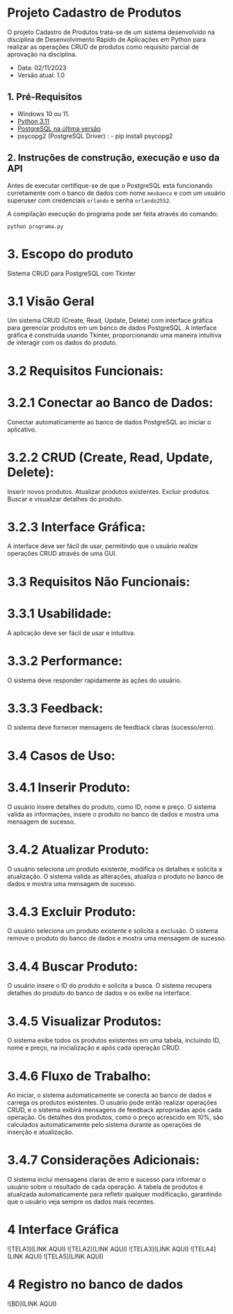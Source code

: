 # Projeto Cadastro de Produtos 

O projeto Cadastro de Produtos trata-se de um sistema desenvolvido na disciplina de Desenvolvimento Rápido de Aplicações em Python para realizar as operações CRUD de produtos como requisito parcial de aprovação na disciplina. 

* Data: 02/11/2023
* Versão atual: 1.0

## 1. Pré-Requisitos

* Windows 10 ou 11.
* [Python 3.11](https://www.python.org/downloads/release/python-3110/)
* [PostgreSQL na última versão](https://www.postgresql.org/download/)
* psycopg2 (PostgreSQL Driver) : - pip install psycopg2

## 2. Instruções de construção, execução e uso da API

Antes de executar certifique-se de que o PostgreSQL está funcionando corretamente com o banco de dados com nome `meubanco` e com um usuário superuser com credenciais `orlando` e senha `orlando2552`.

A compilação execução do programa pode ser feita através do comando:

```
python programa.py
```

# 3. Escopo do produto

Sistema CRUD para PostgreSQL com Tkinter

# 3.1 Visão Geral
Um sistema CRUD (Create, Read, Update, Delete) com interface gráfica para gerenciar produtos em um banco de dados PostgreSQL. A interface gráfica é construída usando Tkinter, proporcionando uma maneira intuitiva de interagir com os dados do produto.

# 3.2 Requisitos Funcionais:

# 3.2.1 Conectar ao Banco de Dados:

Conectar automaticamente ao banco de dados PostgreSQL ao iniciar o aplicativo.

# 3.2.2 CRUD (Create, Read, Update, Delete):

Inserir novos produtos.
Atualizar produtos existentes.
Excluir produtos.
Buscar e visualizar detalhes do produto.

# 3.2.3 Interface Gráfica:

A interface deve ser fácil de usar, permitindo que o usuário realize operações CRUD através de uma GUI.

# 3.3 Requisitos Não Funcionais:

# 3.3.1 Usabilidade:

A aplicação deve ser fácil de usar e intuitiva.

# 3.3.2 Performance:

O sistema deve responder rapidamente às ações do usuário.

# 3.3.3 Feedback:

O sistema deve fornecer mensagens de feedback claras (sucesso/erro).

# 3.4 Casos de Uso:

# 3.4.1 Inserir Produto:

O usuário insere detalhes do produto, como ID, nome e preço.
O sistema valida as informações, insere o produto no banco de dados e mostra uma mensagem de sucesso.

# 3.4.2 Atualizar Produto:

O usuário seleciona um produto existente, modifica os detalhes e solicita a atualização.
O sistema valida as alterações, atualiza o produto no banco de dados e mostra uma mensagem de sucesso.

# 3.4.3 Excluir Produto:

O usuário seleciona um produto existente e solicita a exclusão.
O sistema remove o produto do banco de dados e mostra uma mensagem de sucesso.

# 3.4.4 Buscar Produto:

O usuário insere o ID do produto e solicita a busca.
O sistema recupera detalhes do produto do banco de dados e os exibe na interface.

# 3.4.5 Visualizar Produtos:

O sistema exibe todos os produtos existentes em uma tabela, incluindo ID, nome e preço, na inicialização e após cada operação CRUD.

# 3.4.6 Fluxo de Trabalho:

Ao iniciar, o sistema automaticamente se conecta ao banco de dados e carrega os produtos existentes.
O usuário pode então realizar operações CRUD, e o sistema exibirá mensagens de feedback apropriadas após cada operação.
Os detalhes dos produtos, como o preço acrescido em 10%, são calculados automaticamente pelo sistema durante as operações de inserção e atualização.

# 3.4.7 Considerações Adicionais:
O sistema inclui mensagens claras de erro e sucesso para informar o usuário sobre o resultado de cada operação.
A tabela de produtos é atualizada automaticamente para refletir qualquer modificação, garantindo que o usuário veja sempre os dados mais recentes.

# 4 Interface Gráfica

![TELA1](LINK AQUI)
![TELA2](LINK AQUI)
![TELA3](LINK AQUI)
![TELA4](LINK AQUI)
![TELA5](LINK AQUI)

# 4 Registro no banco de dados

![BD](LINK AQUI)

